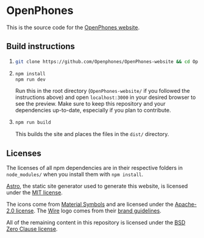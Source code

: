 # OpenPhones
This is the source code for the [OpenPhones website](https://Openphones.github.io/OpenPhones-website).

## Build instructions
1.  ```bash
    git clone https://github.com/Openphones/OpenPhones-website && cd OpenPhones-website
    ```
2.  ```bash
    npm install
    npm run dev
    ```
    Run this in the root directory (`OpenPhones-website/` if you followed the instructions above) and open `localhost:3000` in your desired browser to see the preview. Make sure to keep this repository and your dependencies up-to-date, especially if you plan to contribute.
3.  ```bash
    npm run build
    ```
    This builds the site and places the files in the `dist/` directory.

## Licenses
The licenses of all npm dependencies are in their respective folders in `node_modules/` when you install them with `npm install`.

[Astro](https://astro.build/), the static site generator used to generate this website, is licensed under the [MIT license](https://github.com/withastro/astro/blob/main/LICENSE).

The icons come from [Material Symbols](https://fonts.google.com/icons) and are licensed under the [Apache-2.0 license](https://www.apache.org/licenses/LICENSE-2.0.html). The [Wire](https://wire.com) logo comes from their [brand guidelines](https://brand.wire.com/).

All of the remaining content in this repository is licensed under the [BSD Zero Clause license](LICENSE).
